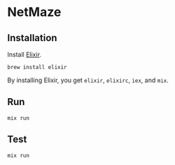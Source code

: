 # NetMaze

## Installation

Install [Elixir](https://elixir-lang.org).

```shell
brew install elixir
```

By installing Elixir, you get `elixir`, `elixirc`, `iex`, and `mix`.

## Run

```shell
mix run
```

## Test

```shell
mix run
```
